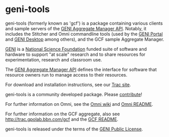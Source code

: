 # geni-tools

geni-tools (formerly known as 'gcf') is a package containing various clients and sample servers of the [GENI Aggregate Manager API](http://groups.geni.net/geni/wiki/GeniApi). Notably, it includes the Stitcher and Omni commandline tools (used by the [GENI Portal](https://portal.geni.net) and [GENI Desktop](https://genidesktop.netlab.uky.edu) among others), and the GCF sample Aggregate Manager.

[GENI](http://www.geni.net) is a [National Science Foundation](http://www.nsf.gov) funded suite of software and hardware to support "at scale" research and to share resources for
experimentation, research and classroom use.

The [GENI Aggregate Manager API](http://groups.geni.net/geni/wiki/GeniApi) defines the interface for software that resource owners run to manage access to their resources.

For download and installation instructions, see our [Trac site](http://trac.gpolab.bbn.com/gcf).

geni-tools is a community developed package. Please [contribute](CONTRIBUTING.md)!

For further information on Omni, see the [Omni wiki](http://trac.gpolab.bbn.com/gcf)
and [Omni README](README-omni.txt).

For further information on the GCF aggregate, also see <http://trac.gpolab.bbn.com/gcf> and the [GCF README](README.txt).

geni-tools is released under the terms of the [GENI Public License](LICENSE.txt).
